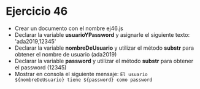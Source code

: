 # Ejercicio 46

* Crear un documento con el nombre ej46.js
* Declarar la variable **usuarioYPassword** y asignarle el siguiente texto: 'ada2019,12345'
* Declarar la variable **nombreDeUsuario** y utilizar el método **substr** para obtener el nombre de usuario (ada2019)
* Declarar la variable **password** y utilizar el método **substr** para obtener el password (12345)
* Mostrar en consola el siguiente mensaje: `El usuario ${nombreDeUsuario} tiene ${password} como password`